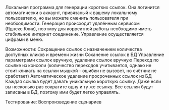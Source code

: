 Локальная программа для генерации коротких ссылок. 
Она логинится автоматически в аккаунт, привязаный к вашему локальному пользователю, но вы можете сменить пользователя при необходимости.
Генерация происходит удалённым сервисом (Яднекс.Клик), поэтмоу для корректной работы необходимо иметь стабильное интернет соединение.
Управление осуществляется цифрами в меню. 

Возможности:
  Сокращение ссылок с назначением количества доступных кликов и времени жизни
  Соханение ссылок в БД
  Управление параметрами ссылок вручную, удаление ссылок вручную
  Переход по ссылке из консоли (количество переходов учитывается, однако не стоит кликать на ссылки мышкой - ошибки не вызовет, но счётчик не сработает)
  Автоматическое удаление просроченных ссылок из БД
  Каждая ссылка будет давать уникальную короткую ссылку. Даже если вы несколько раз сократите одну и ту же ссылку. Все ссылки будут записаны в БД, поэтому ими будет легко управлять. 

Тестирование: 
  Воспроизведение сценариев
